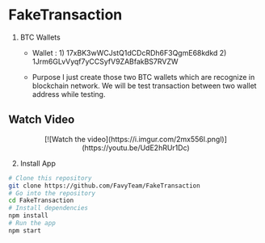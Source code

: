 # FakeTransaction


1. BTC Wallets

   - Wallet : 
         1) 17xBK3wWCJstQ1dCDcRDh6F3QgmE68kdkd
         2) 1Jrm6GLvVyqf7yCCSyfV9ZABfakBS7RVZW
      
   - Purpose
     I just create those two BTC wallets which are recognize in blockchain network. 
     We will be test transaction between two wallet address while testing.
     
## Watch Video

   <div style="text-align : center;">
      [![Watch the video](https://i.imgur.com/2mx556l.pngl)](https://youtu.be/UdE2hRUr1Dc)
   </div>

2. Install App
  
  ```bash
  # Clone this repository
  git clone https://github.com/FavyTeam/FakeTransaction
  # Go into the repository
  cd FakeTransaction
  # Install dependencies
  npm install
  # Run the app
  npm start
  ```

  
     
